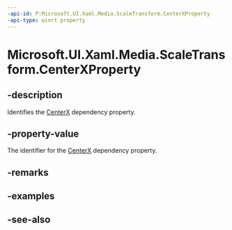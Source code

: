 ```yaml
---
-api-id: P:Microsoft.UI.Xaml.Media.ScaleTransform.CenterXProperty
-api-type: winrt property
---
```


<!-- Property syntax
public Windows.UI.Xaml.DependencyProperty CenterXProperty { get; }
-->

# Microsoft.UI.Xaml.Media.ScaleTransform.CenterXProperty

## -description
Identifies the [CenterX](scaletransform_centerx.md) dependency property.

## -property-value
The identifier for the [CenterX](scaletransform_centerx.md) dependency property.

## -remarks

## -examples

## -see-also
